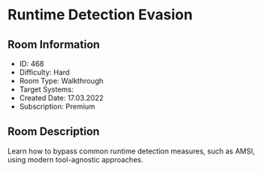 ﻿# Runtime Detection Evasion

## Room Information
- ID: 468
- Difficulty: Hard
- Room Type: Walkthrough
- Target Systems: 
- Created Date: 17.03.2022
- Subscription: Premium

## Room Description
Learn how to bypass common runtime detection measures, such as AMSI, using modern tool-agnostic approaches.

